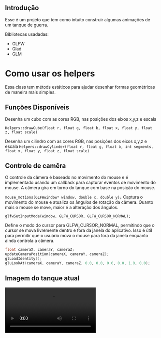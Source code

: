 ## Introdução

Esse é um projeto que tem como intuíto construir algumas animações de um tanque de guerra.

Bibliotecas usadadas: 
- GLFW
- Glad 
- GLM 


# Como usar os helpers

Essa class tem métods estáticos para ajudar desenhar formas geométricas de maneira mais simples.

## Funções Disponíveis

Desenha um cubo com as cores RGB, nas posições dos eixos x,y,z e escala

`Helpers::drawCube(float r, float g, float b, float x, float y, float z, float scale)`

Desenha um cilindro com as cores RGB, nas posições dos eixos x,y,z e escala
`Helpers::drawCylinder(float r, float g, float b, int segments, float x, float y, float z, float scale)`


## Controle de camêra

O controle da câmera é baseado no movimento do mouse e é implementado usando um callback para capturar eventos de movimento do mouse. A câmera gira em torno do tanque com base na posição do mouse.

`mouse_motions(GLFWwindow* window, double x, double y);`
Captura o movimento do mouse e atualiza os ângulos de rotação da câmera. Quanto mais o mouse se move, maior é a alteração dos ângulos.

`glfwSetInputMode(window, GLFW_CURSOR, GLFW_CURSOR_NORMAL);`

Define o modo do cursor para GLFW_CURSOR_NORMAL, permitindo que o cursor se mova livremente dentro e fora da janela do aplicativo. Isso é útil para permitir que o usuário mova o mouse para fora da janela enquanto ainda controla a câmera.


```c++
float cameraX, cameraY, cameraZ;
updateCameraPosition(cameraX, cameraY, cameraZ);
glLoadIdentity();
gluLookAt(cameraX, cameraY, cameraZ, 0.0, 0.0, 0.0, 0.0, 1.0, 0.0);
```




## Imagem do tanque atual


![](./docs/Screencast%20from%2009-03-2024%2012:22:00%20AM.webm)